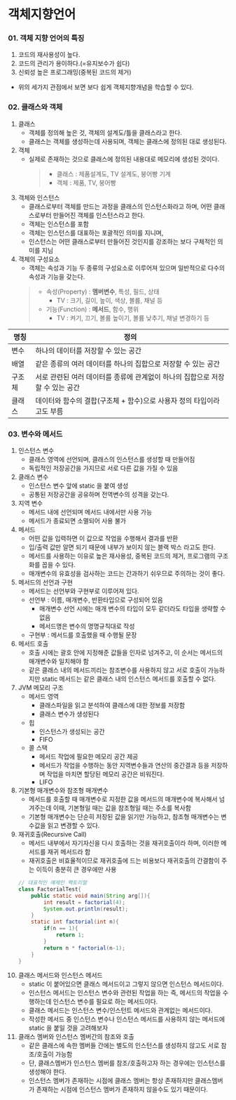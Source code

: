 # 객체지향언어

### 01. 객체 지향 언어의 특징
 1. 코드의 재사용성이 높다. 
 2. 코드의 관리가 용이하다.(=유지보수가 쉽다)
 3. 신뢰성 높은 프로그래밍(중복된 코드의 제거)
 * 위의 세가지 관점에서 보면 보다 쉽게 객체지향개념을 학습할 수 있다.
 
### 02. 클래스와 객체
 1. 클래스
    - 객체를 정의해 높은 것, 객체의 설계도/틀을 클래스라고 한다.
    - 클래스는 객체를 생성하는데 사용되며, 객체는 클래스에 정의된 대로 생성된다.
 2. 객체
    - 실제로 존재하는 것으로 클래스에 정의된 내용대로 메모리에 생성된 것이다.
      > - 클래스 : 제품설계도, TV 설계도, 붕어빵 기계
      > - 객체 : 제품, TV, 붕어빵 
 3. 객체와 인스턴스
    - 클래스로부터 객체를 만드는 과정을 클래스의 인스턴스화라고 하며, 어떤 클래스로부터 만들어진 객체를 인스턴스라고 한다.
    - 객체는 인스턴스를 포함
    - 객체는 인스턴스를 대표하는 포괄적인 의미를 지니며,
    - 인스턴스는 어떤 클래스로부터 만들어진 것인지를 강조하는 보다 구체적인 의미를 지님
 4. 객체의 구성요소
    - 객체는 속성과 기능 두 종류의 구성요소로 이루어져 있으며 일반적으로 다수의 속성과 기능을 갖는다.
    > - 속성(Property) : **멤버변수**, 특성, 필드, 상태
    >   - TV : 크기, 길이, 높이, 색상, 볼륨, 채널 등
    > - 기능(Function) : **메서드**, 함수, 행위
    >   - TV : 켜기, 끄기, 볼륨 높이기, 볼륨 낮추기, 채널 변경하기 등

|명칭| 정의                                           |
|---|----------------------------------------------|
|변수| 하나의 데이터를 저장할 수 있는 공간                         |
|배열| 같은 종류의 여러 데이터를 하나의 집합으로 저장할 수 있는 공간          |
|구조체| 서로 관련된 여러 데이터를 종류에 관계없이 하나의 집합으로 저장할 수 있는 공간 |
|클래스| 데이터와 함수의 결합(구조체 + 함수)으로 사용자 정의 타입이라고도 부름     |

### 03. 변수와 메서드
 1. 인스턴스 변수
    - 클래스 영역에 선언되며, 클래스의 인스턴스를 생성할 때 만들어짐
    - 독립적인 저장공간을 가지므로 서로 다른 값을 가질 수 있음
 2. 클래스 변수
    - 인스턴스 변수 앞에 static 을 붙여 생성
    - 공통된 저장공간을 공유하며 전역변수의 성격을 갖는다.
 3. 지역 변수
    - 메서드 내에 선언되며 메서드 내에서만 사용 가능
    - 메서드가 종료되면 소멸되어 사용 불가
 4. 메서드
    - 어떤 값을 입력하면 이 값으로 작업을 수행해서 결과를 반환
    - 입/출력 값만 알면 되기 때문에 내부가 보이지 않는 블랙 박스 라고도 한다.
    - 메서드를 사용하는 이유로 높은 재사용성, 중복된 코드의 제거, 프로그램의 구조화를 꼽을 수 있다.
    - 매개변수의 유효성을 검사하는 코드는 간과하기 쉬우므로 주의하는 것이 좋다.
 5. 메서드의 선언과 구현
    - 메서드는 선언부와 구현부로 이루어져 있다.
    - 선언부 : 이름, 매개변수, 반환타입으로 구성되어 있음
      - 매개변수 선언 시에는 매개 변수의 타입이 모두 같더라도 타입을 생략할 수 없음
      - 메서드명은 변수의 명명규칙대로 작성
    - 구현부 : 메서드를 호출했을 때 수행될 문장
 6. 메서드 호출
    - 호출 시에는 괄호 안에 지정해준 값들을 인자로 넘겨주고, 이 순서는 메서드의 매개변수와 일치해야 함
    - 같은 클래스 내의 메서드끼리는 참조변수를 사용하지 않고 서로 호출이 가능하지만 static 메서드는 같은 클래스 내의 인스턴스 메서드를 호출할 수 없다.
 7. JVM 메모리 구조
    - 메서드 영역
      - 클래스파일을 읽고 분석하여 클래스에 대한 정보를 저장함
      - 클래스 변수가 생성된다
    - 힙
      - 인스턴스가 생성되는 공간
      - FIFO
    - 콜 스택
      - 메서드 작업에 필요한 메모리 공간 제공
      - 메서드가 작업을 수행하는 동안 지역변수들과 연산의 중간결과 등을 저장하며 작업을 마치면 할당된 메모리 공간은 비워진다.
      - LIFO
 8. 기본형 매개변수와 참조형 매개변수
    - 메서드를 호출할 때 매개변수로 지정한 값을 메서드의 매개변수에 복사해서 넘겨주는데 이때, 기본형일 때는 값을 참조형일 때는 주소를 복사함
    - 기본형 매개변수는 단순히 저장된 값을 읽기만 가능하고, 참조형 매개변수는 변수값을 읽고 변경할 수 있다.
 9. 재귀호출(Recursive Call)
    - 메서드 내부에서 자기자신을 다시 호출하는 것을 재귀호출이라 하며, 이러한 메서드를 재귀 메서드라 함
    - 재귀호출은 비효율적이므로 재귀호출에 드는 비용보다 재귀호출의 간결함이 주는 이득이 충분히 큰 경우에만 사용
    ```java
    // 대표적인 예제인 팩토리얼
    class FactorialTest{
        public static void main(String arg[]){
            int result = factorial(4);
            System.out.println(result);
        }
        static int factorial(int n){
            if(n == 1){
                return 1;
            }
            return n * factorial(n-1);
        }
    }
    ```
 10. 클래스 메서드와 인스턴스 메서드
     - static 이 붙어있으면 클래스 메서드이고 그렇지 않으면 인스턴스 메서드이다.
     - 인스턴스 메서드는 인스턴스 변수와 관련된 작업을 하는 즉, 메서드의 작업을 수행하는데 인스턴스 변수를 필요로 하는 메서드이다.
     - 클래스 메서드는 인스턴스 변수/인스턴트 메서드와 관계없는 메서드이다.
     - 작성한 메서드 중 인스턴스 변수나 인스턴스 메서드를 사용하지 않는 메서드에 static 을 붙일 것을 고려해보자
 11. 클래스 멤버와 인스턴스 멤버간의 참조와 호출
     - 같은 클래스에 속한 멤버들 간에는 별도의 인스턴스를 생성하지 않고도 서로 참조/호출이 가능함
     - 단, 클래스멤버가 인스턴스 멤버를 참조/호출하고자 하는 경우에는 인스턴스를 생성해야 한다.
     - 인스턴스 멤버가 존재하는 시점에 클래스 멤버는 항상 존재하지만 클래스멤버가 존재하는 시점에 인스턴스 멤버가 존재하지 않을수도 있기 때문이다.